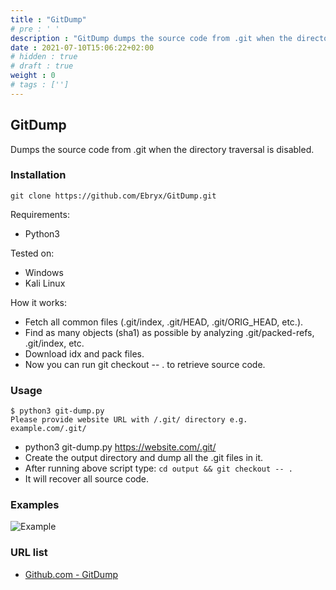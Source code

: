 ```yaml
---
title : "GitDump"
# pre : ' '
description : "GitDump dumps the source code from .git when the directory traversal is disabled."
date : 2021-07-10T15:06:22+02:00
# hidden : true
# draft : true
weight : 0
# tags : ['']
---
```


## GitDump

Dumps the source code from .git when the directory traversal is disabled.

### Installation

```plain
git clone https://github.com/Ebryx/GitDump.git
```

Requirements:

* Python3

Tested on:

* Windows
* Kali Linux

How it works:

* Fetch all common files (.git/index, .git/HEAD, .git/ORIG_HEAD, etc.).
* Find as many objects (sha1) as possible by analyzing .git/packed-refs, .git/index, etc.
* Download idx and pack files.
* Now you can run git checkout -- . to retrieve source code.

### Usage

```plain
$ python3 git-dump.py   
Please provide website URL with /.git/ directory e.g. example.com/.git/
```

* python3 git-dump.py https://website.com/.git/
* Create the output directory and dump all the .git files in it.
* After running above script type: `cd output && git checkout -- .`
* It will recover all source code.

### Examples

![Example](images/example.png)

### URL list

* [Github.com - GitDump](https://github.com/Ebryx/GitDump)
